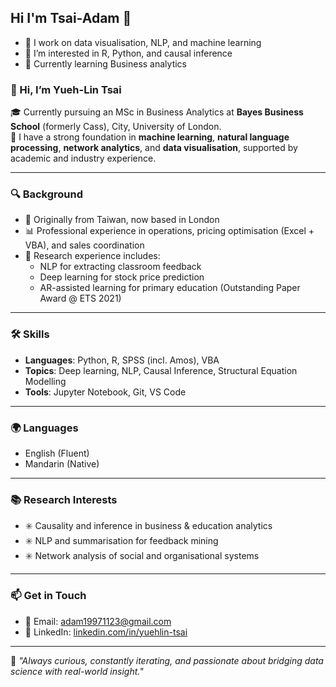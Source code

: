 ## Hi I'm Tsai-Adam 👋
- 🔭 I work on data visualisation, NLP, and machine learning
- 🧠 I’m interested in R, Python, and causal inference
- 🌱 Currently learning Business analytics

### 👋 Hi, I’m Yueh-Lin Tsai

🎓 Currently pursuing an MSc in Business Analytics at **Bayes Business School** (formerly Cass), City, University of London.  
🧠 I have a strong foundation in **machine learning**, **natural language processing**, **network analytics**, and **data visualisation**, supported by academic and industry experience.

---

### 🔍 Background

- 📍 Originally from Taiwan, now based in London
- 📊 Professional experience in operations, pricing optimisation (Excel + VBA), and sales coordination
- 🧪 Research experience includes:
  - NLP for extracting classroom feedback
  - Deep learning for stock price prediction
  - AR-assisted learning for primary education (Outstanding Paper Award @ ETS 2021)

---

### 🛠 Skills

- **Languages**: Python, R, SPSS (incl. Amos), VBA
- **Topics**: Deep learning, NLP, Causal Inference, Structural Equation Modelling
- **Tools**: Jupyter Notebook, Git, VS Code

---

### 🌍 Languages

- English (Fluent)  
- Mandarin (Native)

---

### 📚 Research Interests

- ✳️ Causality and inference in business & education analytics  
- ✳️ NLP and summarisation for feedback mining  
- ✳️ Network analysis of social and organisational systems

---

### 📫 Get in Touch

- 📧 Email: [adam19971123@gmail.com](mailto:adam19971123@gmail.com)  
- 🔗 LinkedIn: [linkedin.com/in/yuehlin-tsai](https://www.linkedin.com/in/yuehlin-tsai)

---

💬 *"Always curious, constantly iterating, and passionate about bridging data science with real-world insight."*




<!--
**Tsai-Adam/Tsai-Adam** is a ✨ _special_ ✨ repository because its `README.md` (this file) appears on your GitHub profile.

Here are some ideas to get you started:

- 🔭 I’m currently working on ...
- 🌱 I’m currently learning ...
- 👯 I’m looking to collaborate on ...
- 🤔 I’m looking for help with ...
- 💬 Ask me about ...
- 📫 How to reach me: ...
- 😄 Pronouns: ...
- ⚡ Fun fact: ...
-->
